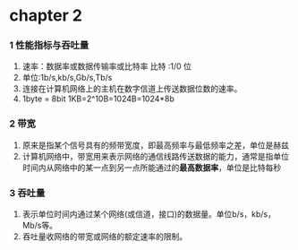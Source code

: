 # chapter 2

### 1 性能指标与吞吐量

1. 速率：数据率或数据传输率或比特率 比特 :1/0 位 
2. 单位:1b/s,kb/s,Gb/s,Tb/s 
3. 连接在计算机网络上的主机在数字信道上传送数据位数的速率。 
4. 1byte = 8bit 1KB=2^10B=1024B=1024\*8b

### 2 带宽

1. 原来是指某个信号具有的频带宽度，即最高频率与最低频率之差，单位是赫兹 
2. 计算机网络中，带宽用来表示网络的通信线路传送数据的能力，通常是指单位时间内从网络中的某一点到另一点所能通过的**最高数据率**，单位是比特每秒 

### 3 吞吐量

1. 表示单位时间内通过某个网络\(或信道，接口\)的数据量。单位b/s，kb/s，Mb/s等。 
2. 吞吐量收网络的带宽或网络的额定速率的限制。 

